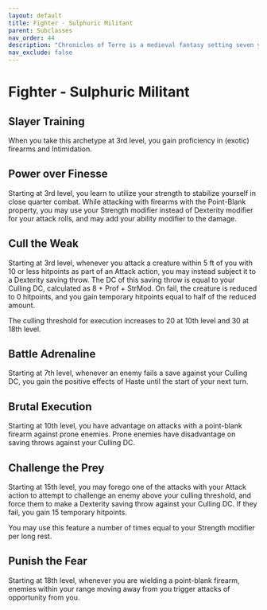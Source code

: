 ```yaml
---
layout: default
title: Fighter - Sulphuric Militant
parent: Subclasses
nav_order: 44
description: "Chronicles of Terre is a medieval fantasy setting seven years in the writing, currently for dungeons & dragons 5th edition."
nav_exclude: false
---
```


# Fighter - Sulphuric Militant

## Slayer Training

When you take this archetype at 3rd level, you gain proficiency in (exotic) firearms and Intimidation.

## Power over Finesse

Starting at 3rd level, you learn to utilize your strength to stabilize yourself in close quarter combat. While attacking with firearms with the Point-Blank property, you may use your Strength modifier instead of Dexterity modifier for your attack rolls, and may add your ability modifier to the damage.

## Cull the Weak

Starting at 3rd level, whenever you attack a creature within 5 ft of you with 10 or less hitpoints as part of an Attack action, you may instead subject it to a Dexterity saving throw. The DC of this saving throw is equal to your Culling DC, calculated as 8 + Prof + StrMod. On fail, the creature is reduced to 0 hitpoints, and you gain temporary hitpoints equal to half of the reduced amount.

The culling threshold for execution increases to 20 at 10th level and 30 at 18th level.

## Battle Adrenaline

Starting at 7th level, whenever an enemy fails a save against your Culling DC, you gain the positive effects of Haste until the start of your next turn.

## Brutal Execution

Starting at 10th level, you have advantage on attacks with a point-blank firearm against prone enemies. Prone enemies have disadvantage on saving throws against your Culling DC.

## Challenge the Prey

Starting at 15th level, you may forego one of the attacks with your Attack action to attempt to challenge an enemy above your culling threshold, and force them to make a Dexterity saving throw against your Culling DC. If they fail, you gain 15 temporary hitpoints.

You may use this feature a number of times equal to your Strength modifier per long rest.

## Punish the Fear

Starting at 18th level, whenever you are wielding a point-blank firearm, enemies within your range moving away from you trigger attacks of opportunity from you.
